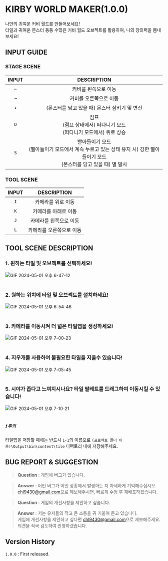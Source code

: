 # KIRBY WORLD MAKER(1.0.0)
나만의 귀여운 커비 월드를 만들어보세요!<br>
타일과 귀여운 몬스터 등등 수많은 커비 월드 오브젝트를 활용하여, 나의 창의력을 뽐내보세요!
## INPUT GUIDE
### STAGE SCENE
|INPUT|DESCRIPTION|
|:--:|:--:|
|`←`|커비를 왼쪽으로 이동|
|`→`|커비를 오른쪽으로 이동|
|`↓`|(몬스터를 담고 있을 때) 몬스터 삼키기 및 변신|
|`D`|점프<br>(점프 상태에서) 떠다니기 모드<br>(떠다니기 모드에서) 위로 상승|
|`S`|빨아들이기 모드<br>(빨아들이기 모드에서 계속 누르고 있는 상태 유지 시) 강한 빨아들이기 모드<br>(몬스터를 담고 있을 때) 별 발사|
### TOOL SCENE
|INPUT|DESCRIPTION|
|:--:|:--:|
|`I`|카메라를 위로 이동|
|`K`|카메라를 아래로 이동|
|`J`|카메라를 왼쪽으로 이동|
|`L`|카메라를 오른쪽으로 이동|
## TOOL SCENE DESCRIPTION
### 1. 원하는 타일 및 오브젝트를 선택하세요!
![GIF 2024-05-01 오후 6-47-12](https://github.com/chl9430/kirby-win32-api-project/assets/96813173/14cc7cc4-692e-4b6c-bf37-44e0558eda9f)
<br><br>
### 2. 원하는 위치에 타일 및 오브젝트를 설치하세요!
![GIF 2024-05-01 오후 6-54-46](https://github.com/chl9430/kirby-win32-api-project/assets/96813173/f4114c2c-1f97-474c-b6da-9085681f66a9)
<br><br>
### 3. 카메라를 이동시켜 더 넓은 타일맵을 생성하세요!
![GIF 2024-05-01 오후 7-00-23](https://github.com/chl9430/kirby-win32-api-project/assets/96813173/ac804ec7-e4da-4575-a28a-d992ac844d40)
<br><br>
### 4. 지우개를 사용하여 불필요한 타일을 지울수 있습니다!
![GIF 2024-05-01 오후 7-05-45](https://github.com/chl9430/kirby-win32-api-project/assets/96813173/3894de00-11a9-4552-a59b-f43610e730d9)
<br><br>
### 5. 시야가 좁다고 느껴지시나요? 타일 팔레트를 드래그하여 이동시킬 수 있습니다!
![GIF 2024-05-01 오후 7-10-21](https://github.com/chl9430/kirby-win32-api-project/assets/96813173/510527c2-696c-49b7-9037-84faf86cebe6)
<br><br>
#### _**❗ 주의**_<br>
타일맵을 저장할 때에는 반드시 `1-1`의 이름으로 `(프로젝트 폴더 이름)\Output\bin\content\tile` 디렉토리 내에 저장해주세요.
## BUG REPORT & SUGGESTION
> **Question** : 게임에 버그가 있습니다.

> **Answer** : 어떤 버그가 어떤 상황에서 발생하는 지 자세하게 기억해주십시오.<br>[chl9430@gmail.com](mailto:chl9430@gmail.com)으로 제보해주시면, 빠르게 수정 후 재배포하겠습니다.

> **Question** : 게임의 개선사항을 제안하고 싶습니다.

> **Answer** : 저는 유저들의 작고 큰 소통을 귀 기울여 듣고 있습니다.<br>게임에 개선사항을 제안하고 싶다면 [chl9430@gmail.com](mailto:chl9430@gmail.com)으로 제보해주세요. 의견을 적극 검토하여 반영하겠습니다.
## Version History
`1.0.0` : First released.
